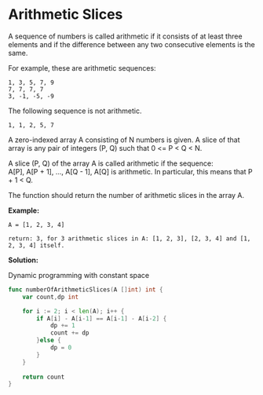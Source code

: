 # Arithmetic Slices
A sequence of numbers is called arithmetic if it consists of at least three elements and if the difference between any two consecutive elements is the same.

For example, these are arithmetic sequences:

	1, 3, 5, 7, 9
	7, 7, 7, 7
	3, -1, -5, -9

The following sequence is not arithmetic.

	1, 1, 2, 5, 7

A zero-indexed array A consisting of N numbers is given. A slice of that array is any pair of integers (P, Q) such that 0 <= P < Q < N.

A slice (P, Q) of the array A is called arithmetic if the sequence:  
A[P], A[P + 1], ..., A[Q - 1], A[Q] is arithmetic. In particular, this means that P + 1 < Q.

The function should return the number of arithmetic slices in the array A.

**Example:**

	A = [1, 2, 3, 4]

	return: 3, for 3 arithmetic slices in A: [1, 2, 3], [2, 3, 4] and [1, 2, 3, 4] itself.
	
**Solution:**

Dynamic programming with constant space

```go
func numberOfArithmeticSlices(A []int) int {
    var count,dp int

    for i := 2; i < len(A); i++ {
        if A[i] - A[i-1] == A[i-1] - A[i-2] {
            dp += 1
            count += dp
        }else {
            dp = 0
        }
    }
    
    return count
}
```